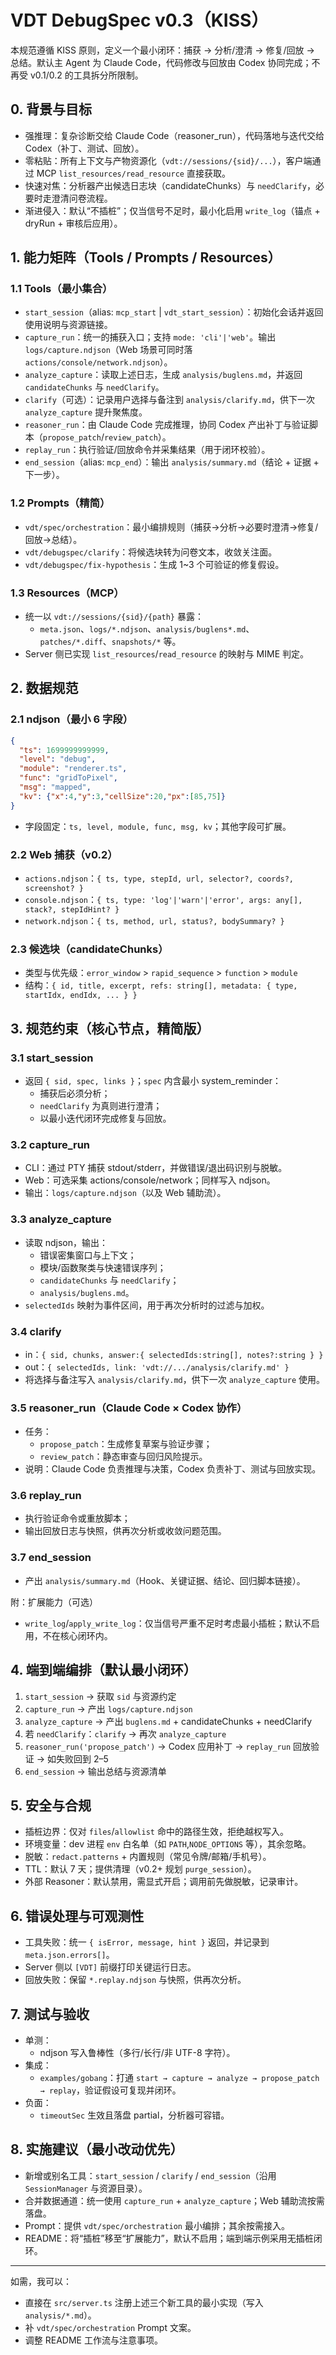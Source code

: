 # VDT DebugSpec v0.3（KISS）

本规范遵循 KISS 原则，定义一个最小闭环：捕获 → 分析/澄清 → 修复/回放 → 总结。默认主 Agent 为 Claude Code，代码修改与回放由 Codex 协同完成；不再受 v0.1/0.2 的工具拆分所限制。

## 0. 背景与目标
- 强推理：复杂诊断交给 Claude Code（reasoner_run），代码落地与迭代交给 Codex（补丁、测试、回放）。
- 零粘贴：所有上下文与产物资源化（`vdt://sessions/{sid}/...`），客户端通过 MCP `list_resources/read_resource` 直接获取。
- 快速对焦：分析器产出候选日志块（candidateChunks）与 `needClarify`，必要时走澄清问卷流程。
- 渐进侵入：默认“不插桩”；仅当信号不足时，最小化启用 `write_log`（锚点 + dryRun + 审核后应用）。

## 1. 能力矩阵（Tools / Prompts / Resources）

### 1.1 Tools（最小集合）
- `start_session`（alias: `mcp_start` | `vdt_start_session`）：初始化会话并返回使用说明与资源链接。
- `capture_run`：统一的捕获入口；支持 `mode: 'cli'|'web'`。输出 `logs/capture.ndjson`（Web 场景可同时落 `actions/console/network.ndjson`）。
- `analyze_capture`：读取上述日志，生成 `analysis/buglens.md`，并返回 `candidateChunks` 与 `needClarify`。
- `clarify`（可选）：记录用户选择与备注到 `analysis/clarify.md`，供下一次 `analyze_capture` 提升聚焦度。
- `reasoner_run`：由 Claude Code 完成推理，协同 Codex 产出补丁与验证脚本（`propose_patch`/`review_patch`）。
- `replay_run`：执行验证/回放命令并采集结果（用于闭环校验）。
- `end_session`（alias: `mcp_end`）：输出 `analysis/summary.md`（结论 + 证据 + 下一步）。

### 1.2 Prompts（精简）
- `vdt/spec/orchestration`：最小编排规则（捕获→分析→必要时澄清→修复/回放→总结）。
- `vdt/debugspec/clarify`：将候选块转为问卷文本，收敛关注面。
- `vdt/debugspec/fix-hypothesis`：生成 1~3 个可验证的修复假设。

### 1.3 Resources（MCP）
- 统一以 `vdt://sessions/{sid}/{path}` 暴露：
  - `meta.json`、`logs/*.ndjson`、`analysis/buglens*.md`、`patches/*.diff`、`snapshots/*` 等。
- Server 侧已实现 `list_resources`/`read_resource` 的映射与 MIME 判定。

## 2. 数据规范

### 2.1 ndjson（最小 6 字段）
```json
{
  "ts": 1699999999999,
  "level": "debug",
  "module": "renderer.ts",
  "func": "gridToPixel",
  "msg": "mapped",
  "kv": {"x":4,"y":3,"cellSize":20,"px":[85,75]}
}
```
- 字段固定：`ts, level, module, func, msg, kv`；其他字段可扩展。

### 2.2 Web 捕获（v0.2）
- `actions.ndjson`：`{ ts, type, stepId, url, selector?, coords?, screenshot? }`
- `console.ndjson`：`{ ts, type: 'log'|'warn'|'error', args: any[], stack?, stepIdHint? }`
- `network.ndjson`：`{ ts, method, url, status?, bodySummary? }`

### 2.3 候选块（candidateChunks）
- 类型与优先级：`error_window` > `rapid_sequence` > `function` > `module`
- 结构：`{ id, title, excerpt, refs: string[], metadata: { type, startIdx, endIdx, ... } }`

## 3. 规范约束（核心节点，精简版）

### 3.1 start_session
- 返回 `{ sid, spec, links }`；`spec` 内含最小 system_reminder：
  - 捕获后必须分析；
  - `needClarify` 为真则进行澄清；
  - 以最小迭代闭环完成修复与回放。

### 3.2 capture_run
- CLI：通过 PTY 捕获 stdout/stderr，并做错误/退出码识别与脱敏。
- Web：可选采集 actions/console/network；同样写入 ndjson。
- 输出：`logs/capture.ndjson`（以及 Web 辅助流）。

### 3.3 analyze_capture
- 读取 ndjson，输出：
  - 错误密集窗口与上下文；
  - 模块/函数聚类与快速错误序列；
  - `candidateChunks` 与 `needClarify`；
  - `analysis/buglens.md`。
- `selectedIds` 映射为事件区间，用于再次分析时的过滤与加权。

### 3.4 clarify
- in：`{ sid, chunks, answer:{ selectedIds:string[], notes?:string } }`
- out：`{ selectedIds, link: 'vdt://.../analysis/clarify.md' }`
- 将选择与备注写入 `analysis/clarify.md`，供下一次 `analyze_capture` 使用。

### 3.5 reasoner_run（Claude Code × Codex 协作）
- 任务：
  - `propose_patch`：生成修复草案与验证步骤；
  - `review_patch`：静态审查与回归风险提示。
- 说明：Claude Code 负责推理与决策，Codex 负责补丁、测试与回放实现。

### 3.6 replay_run
- 执行验证命令或重放脚本；
- 输出回放日志与快照，供再次分析或收敛问题范围。

### 3.7 end_session
- 产出 `analysis/summary.md`（Hook、关键证据、结论、回归脚本链接）。

附：扩展能力（可选）
- `write_log`/`apply_write_log`：仅当信号严重不足时考虑最小插桩；默认不启用，不在核心闭环内。

## 4. 端到端编排（默认最小闭环）
1) `start_session` → 获取 `sid` 与资源约定
2) `capture_run` → 产出 `logs/capture.ndjson`
3) `analyze_capture` → 产出 `buglens.md` + candidateChunks + needClarify
4) 若 `needClarify`：`clarify` → 再次 `analyze_capture`
5) `reasoner_run('propose_patch')` → Codex 应用补丁 → `replay_run` 回放验证 → 如失败回到 2–5
6) `end_session` → 输出总结与资源清单

## 5. 安全与合规
- 插桩边界：仅对 `files`/`allowlist` 命中的路径生效，拒绝越权写入。
- 环境变量：dev 进程 `env` 白名单（如 `PATH`,`NODE_OPTIONS` 等），其余忽略。
- 脱敏：`redact.patterns` + 内置规则（常见令牌/邮箱/手机号）。
- TTL：默认 7 天；提供清理（v0.2+ 规划 `purge_session`）。
- 外部 Reasoner：默认禁用，需显式开启；调用前先做脱敏，记录审计。

## 6. 错误处理与可观测性
- 工具失败：统一 `{ isError, message, hint }` 返回，并记录到 `meta.json.errors[]`。
- Server 侧以 `[VDT]` 前缀打印关键运行日志。
- 回放失败：保留 `*.replay.ndjson` 与快照，供再次分析。

## 7. 测试与验收
- 单测：
  - ndjson 写入鲁棒性（多行/长行/非 UTF-8 字符）。
- 集成：
  - `examples/gobang`：打通 `start → capture → analyze → propose_patch → replay`，验证假设可复现并闭环。
- 负面：
  - `timeoutSec` 生效且落盘 partial，分析器可容错。

## 8. 实施建议（最小改动优先）
- 新增或别名工具：`start_session` / `clarify` / `end_session`（沿用 `SessionManager` 与资源目录）。
- 合并数据通道：统一使用 `capture_run` + `analyze_capture`；Web 辅助流按需落盘。
- Prompt：提供 `vdt/spec/orchestration` 最小编排；其余按需接入。
- README：将“插桩”移至“扩展能力”，默认不启用；端到端示例采用无插桩闭环。

---

如需，我可以：
- 直接在 `src/server.ts` 注册上述三个新工具的最小实现（写入 `analysis/*.md`）。
- 补 `vdt/spec/orchestration` Prompt 文案。
- 调整 README 工作流与注意事项。
